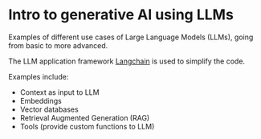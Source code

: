 # Intro to generative AI using LLMs
Examples of different use cases of Large Language Models (LLMs), going from basic to more advanced.

The LLM application framework [Langchain](https://python.langchain.com/) is used to simplify the code.

Examples include:
- Context as input to LLM
- Embeddings
- Vector databases
- Retrieval Augmented Generation (RAG)
- Tools (provide custom functions to LLM)
